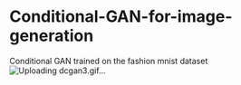 # Conditional-GAN-for-image-generation
Conditional GAN trained on the fashion mnist dataset
![Uploading dcgan3.gif…]()
